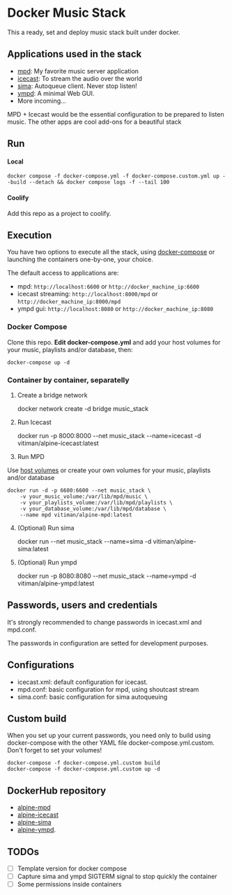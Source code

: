 # Docker Music Stack

This a ready, set and deploy music stack built under docker.

## Applications used in the stack

- [mpd](http://mpd.wikia.com/wiki/Music_Player_Daemon_Wiki): My favorite 
music server application
- [icecast](http://icecast.org/): To stream the audio over the world
- [sima](http://kaliko.me/code/mpd-sima/): Autoqueue client. Never stop listen!
- [ympd](https://www.ympd.org/): A minimal Web GUI.
- More incoming...

MPD + Icecast would be the essential configuration to be prepared to listen music.
The other apps are cool add-ons for a beautiful stack

## Run
#### Local
```shell
docker compose -f docker-compose.yml -f docker-compose.custom.yml up --build --detach && docker compose logs -f --tail 100
```

#### Coolify
Add this repo as a project to coolify.

## Execution

You have two options to execute all the stack, using [docker-compose](https://docs.docker.com/compose/) or
launching the containers one-by-one, your choice. 

The default access to applications are:

- mpd: `http://localhost:6600` or `http://docker_machine_ip:6600`
- icecast streaming: `http://localhost:8000/mpd` or `http://docker_machine_ip:8000/mpd`
- ympd gui: `http://localhost:8080` or `http://docker_machine_ip:8080`

### Docker Compose

Clone this repo. **Edit docker-compose.yml** and add your host volumes for your music, playlists and/or database, then:

    docker-compose up -d

### Container by container, separatelly

1. Create a bridge network

    docker network create -d bridge music_stack

2. Run Icecast

    docker run -p 8000:8000 --net music_stack --name=icecast -d vitiman/alpine-icecast:latest

3. Run MPD

Use [host volumes](https://docs.docker.com/engine/userguide/containers/dockervolumes/#mount-a-host-directory-as-a-data-volume) or create your own volumes for your music, playlists and/or database

    docker run -d -p 6600:6600 --net music_stack \ 
        -v your_music_volume:/var/lib/mpd/music \
        -v your_playlists_volume:/var/lib/mpd/playlists \
        -v your_database_volume:/var/lib/mpd/database \
        --name mpd vitiman/alpine-mpd:latest

4. (Optional) Run sima

    docker run --net music_stack --name=sima -d vitiman/alpine-sima:latest

5. (Optional) Run ympd

    docker run -p 8080:8080 --net music_stack --name=ympd -d vitiman/alpine-ympd:latest

## Passwords, users and credentials

It's strongly recommended to change passwords in icecast.xml and mpd.conf.

The passwords in configuration are setted for development purposes.

## Configurations

- icecast.xml: default configuration for icecast.
- mpd.conf: basic configuration for mpd, using shoutcast stream
- sima.conf: basic configuration for sima autoqueuing

## Custom build

When you set up your current passwords, you need only to build using docker-compose 
with the other YAML file docker-compose.yml.custom. Don't forget to set your
volumes!

    docker-compose -f docker-compose.yml.custom build
    docker-compose -f docker-compose.yml.custom up -d

## DockerHub repository

- [alpine-mpd](https://hub.docker.com/r/vitiman/alpine-mpd/) 
- [alpine-icecast](https://hub.docker.com/r/vitiman/alpine-icecast/) 
- [alpine-sima](https://hub.docker.com/r/vitiman/alpine-sima/) 
- [alpine-ympd](https://hub.docker.com/r/vitiman/alpine-ympd/).

## TODOs

- [ ] Template version for docker compose
- [ ] Capture sima and ympd SIGTERM signal to stop quickly the container
- [ ] Some permissions inside containers
